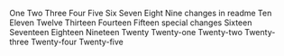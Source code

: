 One
Two
Three
Four
Five
Six
Seven
Eight
Nine
changes in readme
Ten
Eleven
Twelve
Thirteen
Fourteen
Fifteen
special changes
Sixteen
Seventeen
Eighteen
Nineteen
Twenty
Twenty-one
Twenty-two
Twenty-three
Twenty-four
Twenty-five